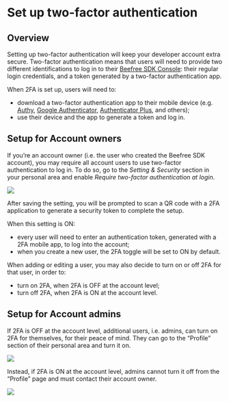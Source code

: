 # Set up two-factor authentication

## Overview <a href="#overview" id="overview"></a>

Setting up two-factor authentication will keep your developer account extra secure. Two-factor authentication means that users will need to provide two different identifications to log in to their [Beefree SDK Console](https://developers.beefree.io/): their regular login credentials, and a token generated by a two-factor authentication app.

When 2FA is set up, users will need to:

* download a two-factor authentication app to their mobile device (e.g. [Authy](https://dam.beefree.io/authy), [Google Authenticator](https://dam.beefree.io/googleauth), [Authenticator Plus](https://dam.beefree.io/authplus), and others);
* use their device and the app to generate a token and log in.

## Setup for Account owners <a href="#setup-for-account-owners" id="setup-for-account-owners"></a>

If you’re an account owner (i.e. the user who created the Beefree SDK account), you may require all account users to use two-factor authentication to log in. To do so, go to the _Setting & Security_ section in your personal area and enable _Require two-factor authentication at login_.

![](https://docs.beefree.io/wp-content/uploads/2020/05/settings-and-security.png)

After saving the setting, you will be prompted to scan a QR code with a 2FA application to generate a security token to complete the setup.

When this setting is ON:

* every user will need to enter an authentication token, generated with a 2FA mobile app, to log into the account;
* when you create a new user, the 2FA toggle will be set to ON by default.

When adding or editing a user, you may also decide to turn on or off 2FA for that user, in order to:

* turn on 2FA, when 2FA is OFF at the account level;
* turn off 2FA, when 2FA is ON at the account level.

## Setup for Account admins <a href="#setup-for-account-admins" id="setup-for-account-admins"></a>

If 2FA is OFF at the account level, additional users, i.e. admins, can turn on 2FA for themselves, for their peace of mind. They can go to the “Profile” section of their personal area and turn it on.

![](https://docs.beefree.io/wp-content/uploads/2020/05/2fa\_users\_on.png)

Instead, if 2FA is ON at the account level, admins cannot turn it off from the “Profile” page and must contact their account owner.

![](https://docs.beefree.io/wp-content/uploads/2020/05/2fa-on-account-for-users.png)
